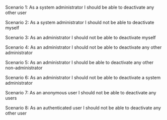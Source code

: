 ﻿Scenario 1: As a system administrator I should be able to deactivate any other user

Scenario 2: As a system administrator I should not be able to deactivate myself

Scenario 3: As an administrator I should not be able to deactivate myself 

Scenario 4: As an administrator I should not be able to deactivate any other administrator 

Scenario 5: As an administrator I should be able to deactivate any other non-administrator
	
Scenario 6: As an administrator I should not be able to deactivate a system administrator

Scenario 7: As an anonymous user I should not be able to deactivate any users 

Scenario 8: As an authenticated user I should not be able to deactivate any other user